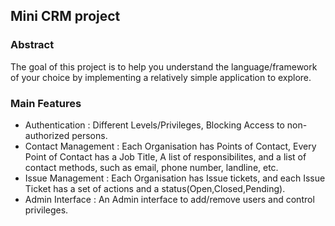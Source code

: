 ##  Mini CRM project

### Abstract 

The goal of this project is to help you understand the language/framework of your choice by implementing a relatively simple application to explore.

### Main Features

- Authentication : Different Levels/Privileges, Blocking Access to non-authorized persons.
- Contact Management : Each Organisation has Points of Contact, Every Point of Contact has a Job Title, A list of responsibilites, and a list of contact methods, such as email, phone number, landline, etc.
- Issue Management : Each Organisation has Issue tickets, and each Issue Ticket has a set of actions and a status(Open,Closed,Pending). 
- Admin Interface : An Admin interface to add/remove users and control privileges.
